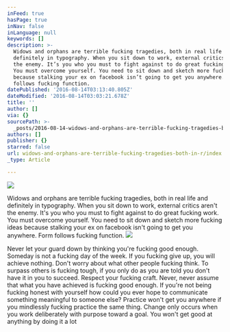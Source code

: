 ```yaml
---
inFeed: true
hasPage: true
inNav: false
inLanguage: null
keywords: []
description: >-
  Widows and orphans are terrible fucking tragedies, both in real life and
  definitely in typography. When you sit down to work, external critics aren’t
  the enemy. It’s you who you must to fight against to do great fucking work.
  You must overcome yourself. You need to sit down and sketch more fucking ideas
  because stalking your ex on facebook isn’t going to get you anywhere. Form
  follows fucking function. 
datePublished: '2016-08-14T03:13:40.805Z'
dateModified: '2016-08-14T03:03:21.678Z'
title: ''
author: []
via: {}
sourcePath: >-
  _posts/2016-08-14-widows-and-orphans-are-terrible-fucking-tragedies-both-in-r.md
authors: []
publisher: {}
starred: false
url: widows-and-orphans-are-terrible-fucking-tragedies-both-in-r/index.html
_type: Article

---
```

![](https://the-grid-user-content.s3-us-west-2.amazonaws.com/0b6d6ded-1d92-435a-9782-284c48f607dd.jpg)

Widows and orphans are terrible fucking tragedies, both in real life and definitely in typography. When you sit down to work, external critics aren't the enemy. It's you who you must to fight against to do great fucking work. You must overcome yourself. You need to sit down and sketch more fucking ideas because stalking your ex on facebook isn't going to get you anywhere. Form follows fucking function. ![](https://the-grid-user-content.s3-us-west-2.amazonaws.com/a474c45b-7259-4d28-ab9f-e901993a57db.jpg)

Never let your guard down by thinking you're fucking good enough. Someday is not a fucking day of the week. If you fucking give up, you will achieve nothing. Don't worry about what other people fucking think. To surpass others is fucking tough, if you only do as you are told you don't have it in you to succeed. Respect your fucking craft. Never, never assume that what you have achieved is fucking good enough. If you're not being fucking honest with yourself how could you ever hope to communicate something meaningful to someone else? Practice won't get you anywhere if you mindlessly fucking practice the same thing. Change only occurs when you work deliberately with purpose toward a goal. You won't get good at anything by doing it a lot